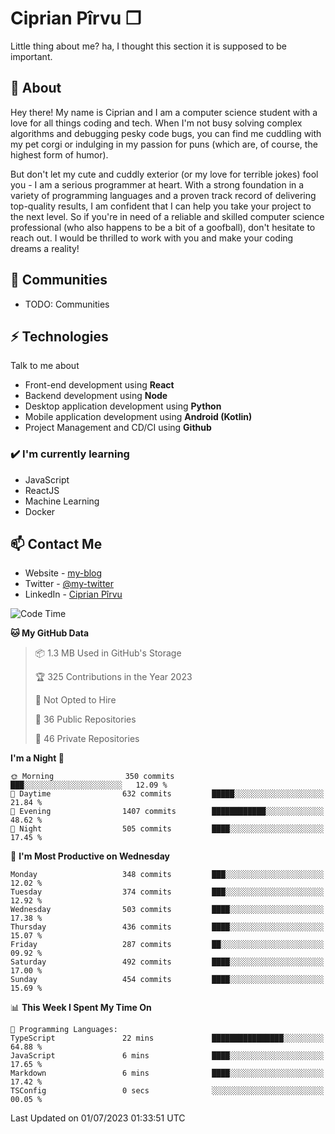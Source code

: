 # Ciprian Pîrvu ❐

Little thing about me? ha, I thought this section it is supposed to be important.

## 🧐 About

Hey there! My name is Ciprian and I am a computer science student with a love for all things coding and tech. When I'm not busy solving complex algorithms and debugging pesky code bugs, you can find me cuddling with my pet corgi or indulging in my passion for puns (which are, of course, the highest form of humor).

But don't let my cute and cuddly exterior (or my love for terrible jokes) fool you - I am a serious programmer at heart. With a strong foundation in a variety of programming languages and a proven track record of delivering top-quality results, I am confident that I can help you take your project to the next level. So if you're in need of a reliable and skilled computer science professional (who also happens to be a bit of a goofball), don't hesitate to reach out. I would be thrilled to work with you and make your coding dreams a reality!

## 👯 Communities

-   TODO: Communities

## ⚡ Technologies

Talk to me about

-   Front-end development using **React**
-   Backend development using **Node**
-   Desktop application development using **Python**
-   Mobile application development using **Android (Kotlin)**
-   Project Management and CD/CI using **Github**

### ✔️ I'm currently learning

-   JavaScript
-   ReactJS
-   Machine Learning
-   Docker

## 📫 Contact Me

-   Website - [my-blog]()
-   Twitter - [@my-twitter]()
-   LinkedIn - [Ciprian Pîrvu](https://www.linkedin.com/in/p%C3%AErvu-ciprian-cristian-4415991b1/)

<!--START_SECTION:waka-->
![Code Time](http://img.shields.io/badge/Code%20Time-1%2C782%20hrs%2035%20mins-blue)

**🐱 My GitHub Data** 

> 📦 1.3 MB Used in GitHub's Storage 
 > 
> 🏆 325 Contributions in the Year 2023
 > 
> 🚫 Not Opted to Hire
 > 
> 📜 36 Public Repositories 
 > 
> 🔑 46 Private Repositories 
 > 
**I'm a Night 🦉** 

```text
🌞 Morning                350 commits         ███░░░░░░░░░░░░░░░░░░░░░░   12.09 % 
🌆 Daytime                632 commits         █████░░░░░░░░░░░░░░░░░░░░   21.84 % 
🌃 Evening                1407 commits        ████████████░░░░░░░░░░░░░   48.62 % 
🌙 Night                  505 commits         ████░░░░░░░░░░░░░░░░░░░░░   17.45 % 
```
📅 **I'm Most Productive on Wednesday** 

```text
Monday                   348 commits         ███░░░░░░░░░░░░░░░░░░░░░░   12.02 % 
Tuesday                  374 commits         ███░░░░░░░░░░░░░░░░░░░░░░   12.92 % 
Wednesday                503 commits         ████░░░░░░░░░░░░░░░░░░░░░   17.38 % 
Thursday                 436 commits         ████░░░░░░░░░░░░░░░░░░░░░   15.07 % 
Friday                   287 commits         ██░░░░░░░░░░░░░░░░░░░░░░░   09.92 % 
Saturday                 492 commits         ████░░░░░░░░░░░░░░░░░░░░░   17.00 % 
Sunday                   454 commits         ████░░░░░░░░░░░░░░░░░░░░░   15.69 % 
```


📊 **This Week I Spent My Time On** 

```text
💬 Programming Languages: 
TypeScript               22 mins             ████████████████░░░░░░░░░   64.88 % 
JavaScript               6 mins              ████░░░░░░░░░░░░░░░░░░░░░   17.65 % 
Markdown                 6 mins              ████░░░░░░░░░░░░░░░░░░░░░   17.42 % 
TSConfig                 0 secs              ░░░░░░░░░░░░░░░░░░░░░░░░░   00.05 % 
```


 Last Updated on 01/07/2023 01:33:51 UTC
<!--END_SECTION:waka-->
